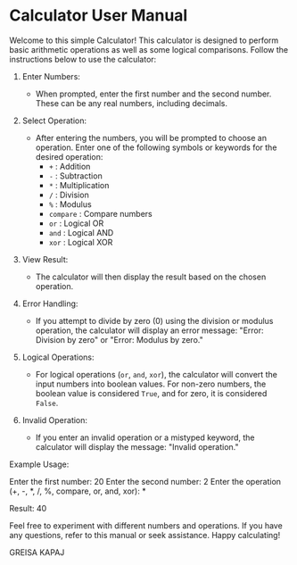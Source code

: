 
# Calculator User Manual

Welcome to this simple Calculator! This calculator is designed to perform basic arithmetic operations as well as some logical comparisons. Follow the instructions below to use the calculator:

1. Enter Numbers:

   - When prompted, enter the first number and the second number. These can be any real numbers, including decimals.

2. Select Operation:

   - After entering the numbers, you will be prompted to choose an operation. Enter one of the following symbols or keywords for the desired operation:
      - `+` : Addition
      - `-` : Subtraction
      - `*` : Multiplication
      - `/` : Division
      - `%` : Modulus
      - `compare` : Compare numbers
      - `or` : Logical OR
      - `and` : Logical AND
      - `xor` : Logical XOR

3. View Result:

   - The calculator will then display the result based on the chosen operation.

4. Error Handling:

   - If you attempt to divide by zero (0) using the division or modulus operation, the calculator will display an error message: "Error: Division by zero" or "Error: Modulus by zero."

5. Logical Operations:

   - For logical operations (`or`, `and`, `xor`), the calculator will convert the input numbers into boolean values. For non-zero numbers, the boolean value is considered `True`, and for zero, it is considered `False`.

6. Invalid Operation:

   - If you enter an invalid operation or a mistyped keyword, the calculator will display the message: "Invalid operation."

Example Usage:
 
   Enter the first number: 20
   Enter the second number: 2
   Enter the operation (+, -, *, /, %, compare, or, and, xor): *

   Result: 40

Feel free to experiment with different numbers and operations. If you have any questions, refer to this manual or seek assistance. Happy calculating!

GREISA KAPAJ




